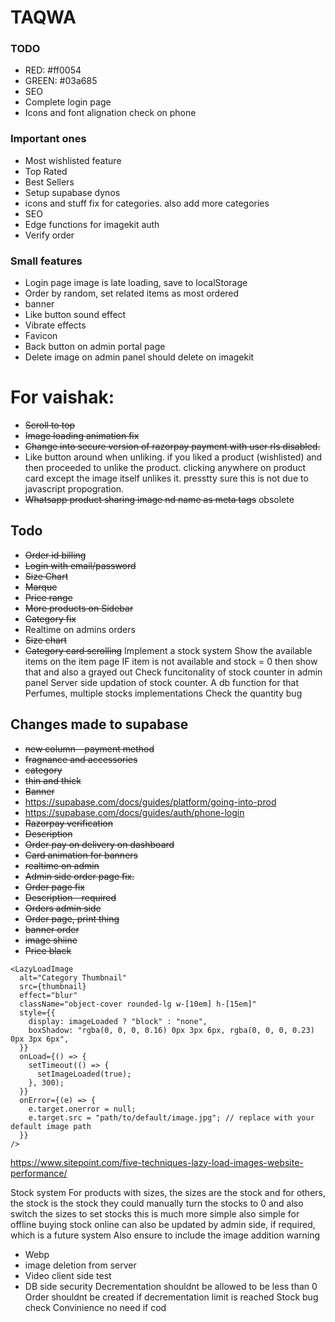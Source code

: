 # TAQWA

### TODO

- RED: #ff0054
- GREEN: #03a685
- SEO
- Complete login page
- Icons and font alignation check on phone

### Important ones

- Most wishlisted feature
- Top Rated
- Best Sellers
- Setup supabase dynos
- icons and stuff fix for categories. also add more categories
- SEO
- Edge functions for imagekit auth
- Verify order

### Small features

- Login page image is late loading, save to localStorage
- Order by random, set related items as most ordered
- banner
- Like button sound effect
- Vibrate effects
- Favicon
- Back button on admin portal page
- Delete image on admin panel should delete on imagekit

# For vaishak:

- ~~Scroll to top~~
- ~~Image loading animation fix~~
- ~~Change into secure version of razorpay payment with user rls disabled.~~
- Like button around when unliking. if you liked a product (wishlisted) and then proceeded to unlike the product. clicking anywhere on product card except the image itself unlikes it. presstty sure this is not due to javascript propogration.
- ~~Whatsapp product sharing image nd name as meta tags~~ obsolete

## Todo

- ~~Order id billing~~
- ~~Login with email/password~~
- ~~Size Chart~~
- ~~Marque~~
- ~~Price range~~
- ~~More products on Sidebar~~
- ~~Category fix~~
- Realtime on admins orders
- ~~Size chart~~
- ~~Category card scrolling~~
  Implement a stock system
  Show the available items on the item page
  IF item is not available and stock = 0 then show that and also a grayed out
  Check funcitonality of stock counter in admin panel
  Server side updation of stock counter. A db function for that
  Perfumes, multiple stocks implementations
  Check the quantity bug

## Changes made to supabase

- ~~new column - payment method~~
- ~~fragnance and accessories~~
- ~~category~~
- ~~thin and thick~~
- ~~Banner~~
- https://supabase.com/docs/guides/platform/going-into-prod
- https://supabase.com/docs/guides/auth/phone-login
- ~~Razorpay verification~~
- ~~Description~~
- ~~Order pay on delivery on dashboard~~
- ~~Card animation for banners~~
- ~~realtime on admin~~
- ~~Admin side order page fix.~~
- ~~Order page fix~~
- ~~Description - required~~
- ~~Orders admin side~~
- ~~Order page, print thing~~
- ~~banner order~~
- ~~image shiine~~
- ~~Price black~~

```
<LazyLoadImage
  alt="Category Thumbnail"
  src={thumbnail}
  effect="blur"
  className="object-cover rounded-lg w-[10em] h-[15em]"
  style={{
    display: imageLoaded ? "block" : "none",
    boxShadow: "rgba(0, 0, 0, 0.16) 0px 3px 6px, rgba(0, 0, 0, 0.23) 0px 3px 6px",
  }}
  onLoad={() => {
    setTimeout(() => {
      setImageLoaded(true);
    }, 300);
  }}
  onError={(e) => {
    e.target.onerror = null;
    e.target.src = "path/to/default/image.jpg"; // replace with your default image path
  }}
/>
```

https://www.sitepoint.com/five-techniques-lazy-load-images-website-performance/

Stock system
For products with sizes, the sizes are the stock
and for others, the stock is the stock
they could manually turn the stocks to 0
and also switch the sizes to set stocks
this is much more simple
also simple for offline buying
stock online can also be updated by admin side, if required, which is a future system
Also ensure to include the image addition warning

- Webp
- image deletion from server
- Video client side test
- DB side security
  Decrementation shouldnt be allowed to be less than 0
  Order shouldnt be created if decrementation limit is reached
  Stock bug check
  Convinience no need if cod
